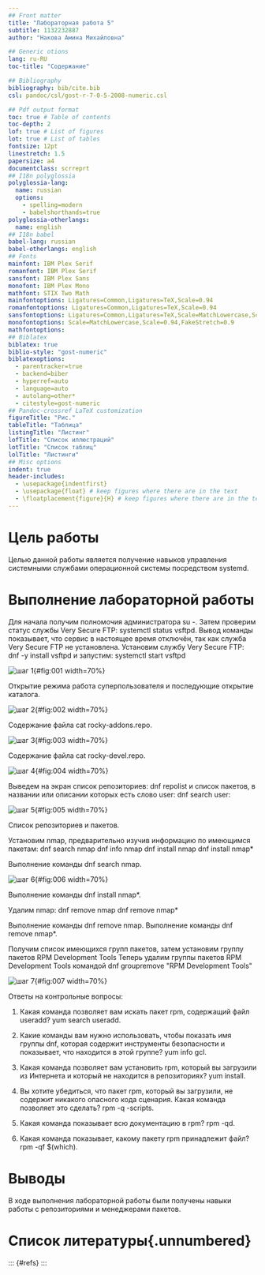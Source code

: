 ```yaml
---
## Front matter
title: "Лабораторная работа 5"
subtitle: 1132232887
author: "Накова Амина Михайловна"

## Generic otions
lang: ru-RU
toc-title: "Содержание"

## Bibliography
bibliography: bib/cite.bib
csl: pandoc/csl/gost-r-7-0-5-2008-numeric.csl

## Pdf output format
toc: true # Table of contents
toc-depth: 2
lof: true # List of figures
lot: true # List of tables
fontsize: 12pt
linestretch: 1.5
papersize: a4
documentclass: scrreprt
## I18n polyglossia
polyglossia-lang:
  name: russian
  options:
	- spelling=modern
	- babelshorthands=true
polyglossia-otherlangs:
  name: english
## I18n babel
babel-lang: russian
babel-otherlangs: english
## Fonts
mainfont: IBM Plex Serif
romanfont: IBM Plex Serif
sansfont: IBM Plex Sans
monofont: IBM Plex Mono
mathfont: STIX Two Math
mainfontoptions: Ligatures=Common,Ligatures=TeX,Scale=0.94
romanfontoptions: Ligatures=Common,Ligatures=TeX,Scale=0.94
sansfontoptions: Ligatures=Common,Ligatures=TeX,Scale=MatchLowercase,Scale=0.94
monofontoptions: Scale=MatchLowercase,Scale=0.94,FakeStretch=0.9
mathfontoptions:
## Biblatex
biblatex: true
biblio-style: "gost-numeric"
biblatexoptions:
  - parentracker=true
  - backend=biber
  - hyperref=auto
  - language=auto
  - autolang=other*
  - citestyle=gost-numeric
## Pandoc-crossref LaTeX customization
figureTitle: "Рис."
tableTitle: "Таблица"
listingTitle: "Листинг"
lofTitle: "Список иллюстраций"
lotTitle: "Список таблиц"
lolTitle: "Листинги"
## Misc options
indent: true
header-includes:
  - \usepackage{indentfirst}
  - \usepackage{float} # keep figures where there are in the text
  - \floatplacement{figure}{H} # keep figures where there are in the text
---
```


# Цель работы

Целью данной работы является получение навыков управления системными
службами операционной системы посредством systemd.


# Выполнение лабораторной работы
Для начала получим полномочия администратора su -. Затем проверим статус
службы Very Secure FTP: systemctl status vsftpd. Вывод команды показывает, что
сервис в настоящее время отключён, так как служба Very Secure FTP не
установлена. Установим службу Very Secure FTP: dnf -y install vsftpd и
запустим: systemctl start vsftpd

![шаг 1](C:\Users\Nakov\work\study\2024-2025\OAOS\os2\labs\lab05\report\image\1.png){#fig:001 width=70%}
 
Открытие режима работа суперпользователя и последующие открытие каталога.

![шаг 2](C:\Users\Nakov\work\study\2024-2025\OAOS\os2\labs\lab05\report\image\2.png){#fig:002 width=70%}

 
Содержание файла cat rocky-addons.repo.

![шаг 3](C:\Users\Nakov\work\study\2024-2025\OAOS\os2\labs\lab05\report\image\3.png){#fig:003 width=70%}

 
Содержание файла cat rocky-devel.repo.

![шаг 4](C:\Users\Nakov\work\study\2024-2025\OAOS\os2\labs\lab05\report\image\4.png){#fig:004 width=70%}

 
Выведем на экран список репозиториев: dnf repolist и список пакетов, в названии или описании которых есть слово user: dnf search user:

![шаг 5](C:\Users\Nakov\work\study\2024-2025\OAOS\os2\labs\lab05\report\image\5.png){#fig:005 width=70%}
 
Список репозиториев и пакетов.

Установим nmap, предварительно изучив информацию по имеющимся пакетам: 
dnf search nmap 
dnf info nmap 
dnf install nmap 
dnf install nmap\* 


Выполнение команды dnf search nmap.

![шаг 6](C:\Users\Nakov\work\study\2024-2025\OAOS\os2\labs\lab05\report\image\6.png){#fig:006 width=70%}


 Выполнение команды dnf install nmap\*.

Удалим nmap: 
dnf remove nmap 
dnf remove nmap\* 

 
Выполнение команды dnf remove nmap.
Выполнение команды dnf remove nmap\*.

Получим список имеющихся групп пакетов, затем установим группу пакетов RPM Development Tools
Теперь удалим группы пакетов RPM Development Tools командой dnf groupremove "RPM Development Tools"

![шаг 7](C:\Users\Nakov\work\study\2024-2025\OAOS\os2\labs\lab05\report\image\6.png){#fig:007 width=70%}

 
Ответы на контрольные вопросы:
1. Какая команда позволяет вам искать пакет rpm, содержащий файл useradd? yum search useradd.

 
2. Какие команды вам нужно использовать, чтобы показать имя группы dnf, которая содержит инструменты безопасности и показывает, что находится в этой группе? yum info gcl.

 
3. Какая команда позволяет вам установить rpm, который вы загрузили из Интернета и который не находится в репозиториях? yum install.
4. Вы хотите убедиться, что пакет rpm, который вы загрузили, не содержит никакого опасного кода сценария. Какая команда позволяет это сделать? rpm -q -scripts.
5. Какая команда показывает всю документацию в rpm? rpm -qd.
6. Какая команда показывает, какому пакету rpm принадлежит файл? rpm -qf $(which).


# Выводы


В ходе выполнения лабораторной работы были получены навыки работы с репозиториями и менеджерами пакетов. 


# Список литературы{.unnumbered}

::: {#refs}
:::
